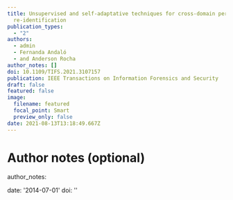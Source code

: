 ```yaml
---
title: Unsupervised and self-adaptative techniques for cross-domain person
  re-identification
publication_types:
  - "2"
authors:
  - admin
  - Fernanda Andaló
  - and Anderson Rocha
author_notes: []
doi: 10.1109/TIFS.2021.3107157
publication: IEEE Transactions on Information Forensics and Security
draft: false
featured: false
image:
  filename: featured
  focal_point: Smart
  preview_only: false
date: 2021-08-13T13:18:49.667Z
---
```

# Author notes (optional)

author_notes:

date: '2014-07-01'
doi: ''
